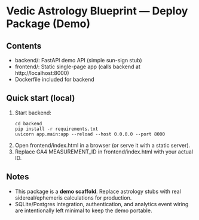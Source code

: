 # Vedic Astrology Blueprint — Deploy Package (Demo)
## Contents
- backend/: FastAPI demo API (simple sun-sign stub)
- frontend/: Static single-page app (calls backend at http://localhost:8000)
- Dockerfile included for backend

## Quick start (local)
1. Start backend:
   ```
   cd backend
   pip install -r requirements.txt
   uvicorn app.main:app --reload --host 0.0.0.0 --port 8000
   ```
2. Open frontend/index.html in a browser (or serve it with a static server).
3. Replace GA4 MEASUREMENT_ID in frontend/index.html with your actual ID.

## Notes
- This package is a **demo scaffold**. Replace astrology stubs with real sidereal/ephemeris calculations for production.
- SQLite/Postgres integration, authentication, and analytics event wiring are intentionally left minimal to keep the demo portable.
